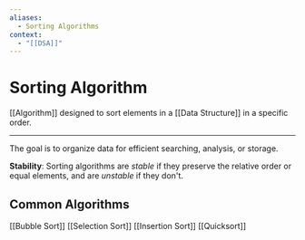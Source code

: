 ```yaml
---
aliases:
  - Sorting Algorithms
context:
  - "[[DSA]]"
---
```


# Sorting Algorithm

[[Algorithm]] designed to sort elements in a [[Data Structure]] in a specific order.

---

The goal is to organize data for efficient searching, analysis, or storage.

**Stability**: Sorting algorithms are _stable_ if they preserve the relative order or equal elements, and are _unstable_ if they don't.

## Common Algorithms

[[Bubble Sort]]
[[Selection Sort]]
[[Insertion Sort]]
[[Quicksort]]
